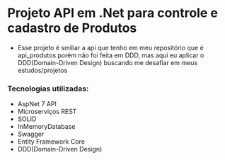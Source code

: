 # Projeto API em .Net para controle e cadastro de Produtos

* Esse projeto é smiliar a api que tenho em meu repositório que é api_produtos porém não foi feita em DDD, mas aqui eu aplicar o DDD(Domain-Driven Design) buscando me desafiar em meus estudos/projetos

### Tecnologias utilizadas:
* AspNet 7 API
* Microserviços REST
* SOLID
* InMemoryDatabase
* Swagger
* Entity Framework Core 
* DDD(Domain-Driven Design)